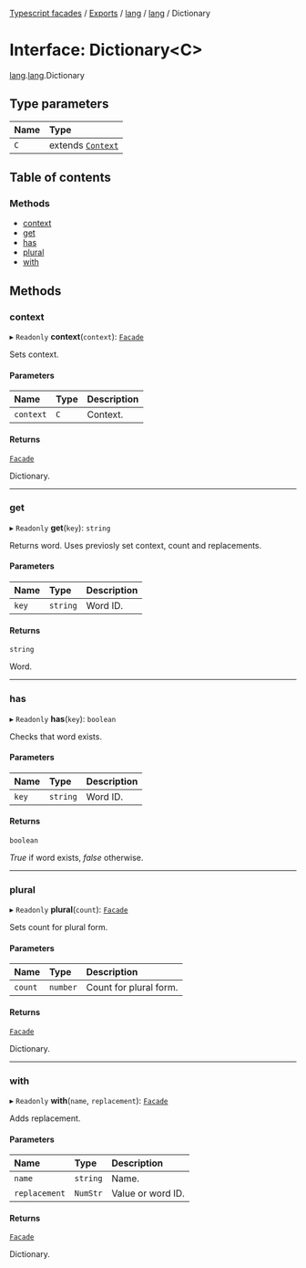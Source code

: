 [Typescript facades](../index.md) / [Exports](../modules.md) / [lang](../modules/lang.md) / [lang](../modules/lang.lang-1.md) / Dictionary

# Interface: Dictionary<C\>

[lang](../modules/lang.md).[lang](../modules/lang.lang-1.md).Dictionary

## Type parameters

| Name | Type |
| :------ | :------ |
| `C` | extends [`Context`](../modules/lang.lang-1.md#context) |

## Table of contents

### Methods

- [context](lang.lang-1.Dictionary.md#context)
- [get](lang.lang-1.Dictionary.md#get)
- [has](lang.lang-1.Dictionary.md#has)
- [plural](lang.lang-1.Dictionary.md#plural)
- [with](lang.lang-1.Dictionary.md#with)

## Methods

### context

▸ `Readonly` **context**(`context`): [`Facade`](../modules/lang.lang-1.md#facade)

Sets context.

#### Parameters

| Name | Type | Description |
| :------ | :------ | :------ |
| `context` | `C` | Context. |

#### Returns

[`Facade`](../modules/lang.lang-1.md#facade)

Dictionary.

___

### get

▸ `Readonly` **get**(`key`): `string`

Returns word. Uses previosly set context, count and replacements.

#### Parameters

| Name | Type | Description |
| :------ | :------ | :------ |
| `key` | `string` | Word ID. |

#### Returns

`string`

Word.

___

### has

▸ `Readonly` **has**(`key`): `boolean`

Checks that word exists.

#### Parameters

| Name | Type | Description |
| :------ | :------ | :------ |
| `key` | `string` | Word ID. |

#### Returns

`boolean`

_True_ if word exists, _false_ otherwise.

___

### plural

▸ `Readonly` **plural**(`count`): [`Facade`](../modules/lang.lang-1.md#facade)

Sets count for plural form.

#### Parameters

| Name | Type | Description |
| :------ | :------ | :------ |
| `count` | `number` | Count for plural form. |

#### Returns

[`Facade`](../modules/lang.lang-1.md#facade)

Dictionary.

___

### with

▸ `Readonly` **with**(`name`, `replacement`): [`Facade`](../modules/lang.lang-1.md#facade)

Adds replacement.

#### Parameters

| Name | Type | Description |
| :------ | :------ | :------ |
| `name` | `string` | Name. |
| `replacement` | `NumStr` | Value or word ID. |

#### Returns

[`Facade`](../modules/lang.lang-1.md#facade)

Dictionary.
